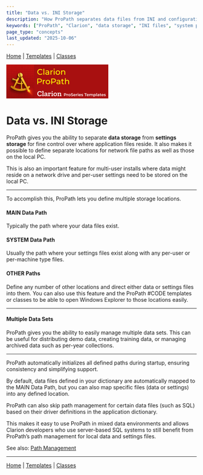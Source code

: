 ```yaml
---
title: "Data vs. INI Storage"
description: "How ProPath separates data files from INI and configuration files for flexible deployment."
keywords: ["ProPath", "Clarion", "data storage", "INI files", "system path", "main path"]
page_type: "concepts"
last_updated: "2025-10-06"
---
```


[Home](../index.md) | [Templates](../templates/index.md) | [Classes](../classes/index.md)

[![ProPath logo](../assets/images/ProPath270x90.png)](https://www.clarionproseries.com/html/propath.html)

# Data vs. INI Storage

ProPath gives you the ability to separate **data storage** from **settings storage** for fine control over where application files reside.  It also makes it possible to define separate locations for network file paths as well as those on the local PC.  

This is also an important feature for multi-user installs where data might reside on a network drive and per-user settings need to be stored on the local PC.

---

To accomplish this, ProPath lets you define multiple storage locations.

#### MAIN Data Path
Typically the path where your data files exist.

#### SYSTEM Data Path
Usually the path where your settings files exist along with any per-user or per-machine type files.

#### OTHER Paths
Define any number of other locations and direct either data or settings files into them.  You can also use this feature and the ProPath #CODE templates or classes to be able to open Windows Explorer to those locations easily.

---

#### Multiple Data Sets

ProPath gives you the ability to easily manage multiple data sets.  This can be useful for distributing demo data, creating training data, or managing archived data such as per-year collections.

---

ProPath automatically initializes all defined paths during startup, ensuring consistency and simplifying support.

By default, data files defined in your dictionary are automatically mapped to the MAIN Data Path, but you can also map specific files (data or settings) into any defined location.

ProPath can also skip path management for certain data files (such as SQL) based on their driver definitions in the application dictionary.

This makes it easy to use ProPath in mixed data environments and allows Clarion developers who use server-based SQL systems to still benefit from ProPath’s path management for local data and settings files.

See also: [Path Management](path-management.md)

---

[Home](../index.md) | [Templates](../templates/index.md) | [Classes](../classes/index.md)
